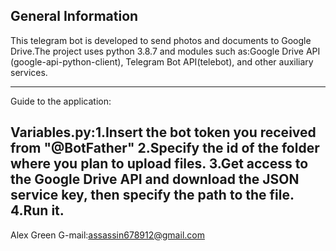 General Information
-------------------

This telegram bot is developed to send photos and documents to Google Drive.The project uses python 3.8.7 and modules such as:Google Drive API (google-api-python-client), Telegram Bot API(telebot), and other auxiliary services.

-------------------

Guide to the application:

Variables.py:1.Insert the bot token you received from "@BotFather"
	     2.Specify the id of the folder where you plan to upload files.
	     3.Get access to the Google Drive API and download the JSON service key, then specify the path to the file.
	     4.Run it.
-------------------

Alex Green G-mail:assassin678912@gmail.com